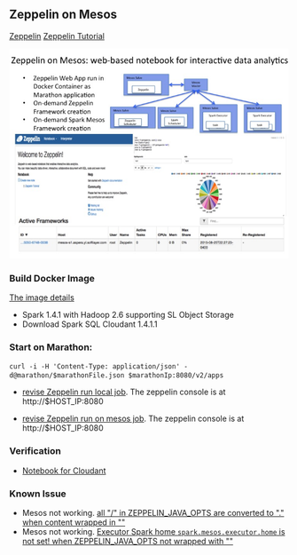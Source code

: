 ## Zeppelin on Mesos 

[Zeppelin](http://zeppelin.incubator.apache.org/docs/install/install.html)
[Zeppelin Tutorial](http://zeppelin.incubator.apache.org/docs/tutorial/tutorial.html)

![Image of Zeppelin on Mesos](../../doc/images/zeppelin_mesos.jpg)


### Build Docker Image 

[The image details](Dockerfile)

* Spark 1.4.1 with Hadoop 2.6 supporting SL Object Storage
* Download Spark SQL Cloudant 1.4.1.1

### Start on Marathon:
	
	curl -i -H 'Content-Type: application/json' -d@marathon/$marathonFile.json $marathonIp:8080/v2/apps
	
* [revise Zeppelin run local job](marathon/marathon-local.json). The zeppelin console is at http://$HOST_IP:8080

* [revise Zeppelin run on mesos job](marathon/marathon-mesos.json). The zeppelin console is at http://$HOST_IP:8080


### Verification

* [Notebook for Cloudant](notebook/CloudantDFOption.scala)


### Known Issue

* Mesos not working.  [all "/" in ZEPPELIN_JAVA_OPTS are converted to "." when content wrapped in ""](https://issues.apache.org/jira/browse/ZEPPELIN-266)
* Mesos not working. [ Executor Spark home `spark.mesos.executor.home` is not set! when ZEPPELIN_JAVA_OPTS not wrapped with ""](https://issues.apache.org/jira/browse/ZEPPELIN-120)

